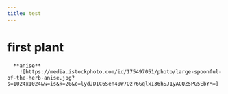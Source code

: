 ```yaml
---
title: test
---
```


# first plant
      **anise**
		![https://media.istockphoto.com/id/175497051/photo/large-spoonful-of-the-herb-anise.jpg?s=1024x1024&w=is&k=20&c=lydJDIC6Sen40W7Oz76GqlxI36hSJ1yACQZ5PG5EbYM=]
